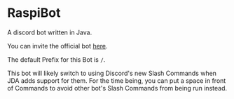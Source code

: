 # RaspiBot
A discord bot written in Java.

You can invite the official bot [here](https://discord.com/api/oauth2/authorize?client_id=622020397449216000&permissions=8&scope=bot%20applications.commands).

The default Prefix for this Bot is `/`.<br>

This bot will likely switch to using Discord's new Slash Commands when JDA adds support for them.
For the time being, you can put a space in front of Commands to avoid other bot's Slash Commands from being run instead.
